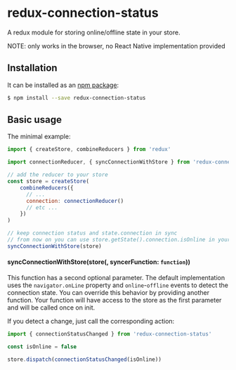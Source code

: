# redux-connection-status

A redux module for storing online/offline state in your store.

NOTE: only works in the browser, no React Native implementation provided

## Installation

It can be installed as an [npm package](https://www.npmjs.org/package/redux-connection-status):

```bash
$ npm install --save redux-connection-status
```

## Basic usage

The minimal example:

```js
import { createStore, combineReducers } from 'redux'

import connectionReducer, { syncConnectionWithStore } from 'redux-connection-status'

// add the reducer to your store
const store = createStore(
	combineReducers({
	  // ...
	  connection: connectionReducer()
	  // etc ...
	})
)

// keep connection status and state.connection in sync
// from now on you can use store.getState().connection.isOnline in your app
syncConnectionWithStore(store)
```

#### syncConnectionWithStore(store(, syncerFunction: `function`))

This function has a second optional parameter. The default implementation uses the `navigator.onLine` property and `online`-`offline` events to detect the connection state. You can override this behavior by providing another function. Your function will have access to the store as the first parameter and will be called once on init.

If you detect a change, just call the corresponding action:

```js
import { connectionStatusChanged } from 'redux-connection-status'

const isOnline = false

store.dispatch(connectionStatusChanged(isOnline))
```

